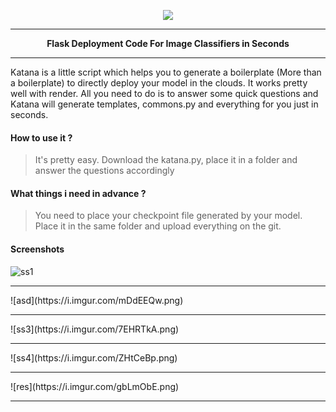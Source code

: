 
<p align="center">
  <img src="https://i.imgur.com/i1vyQAe.jpg">
</p>
<hr>
<p align="center"><b>Flask Deployment Code For Image Classifiers in Seconds</b></p>
<hr>
Katana is a little script which helps you to generate a boilerplate (More than a boilerplate) to directly deploy your model in the clouds. It works pretty well with render. All you need to do is to answer some quick questions and Katana will generate templates, commons.py and everything for you just in seconds.

#### How to use it ?

> It's pretty easy. Download the katana.py, place it in a folder and answer the questions accordingly

#### What things i need in advance ?
>You need to place your checkpoint file generated by your model. Place it in the same folder and upload everything on the git.
 
 #### Screenshots
 ![ss1](https://i.imgur.com/5LS1MFr.png)
 <hr>
 ![asd](https://i.imgur.com/mDdEEQw.png)
<hr>
![ss3](https://i.imgur.com/7EHRTkA.png)
<hr>
![ss4](https://i.imgur.com/ZHtCeBp.png)
<hr>
![res](https://i.imgur.com/gbLmObE.png)

<hr> 
